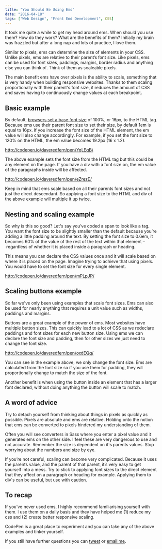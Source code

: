 ```yaml
---
title: "You Should Be Using Ems"
date: "2016-04-18"
tags: ["Web Design", "Front End Development", CSS]
---
```


It took me quite a while to get my head around ems. When should you use them? How do they work? What are the benefits of them? Initially my brain was frazzled but after a long nap and lots of practice, I love them.

Similar to pixels, ems can determine the size of elements in your CSS. Unlike pixels, ems are relative to their parent’s font size. Like pixels, ems can be used for font sizes, paddings, margins, border radius and anything else you can think of. Think of them as scaleable pixels.

The main benefit ems have over pixels is the ability to scale, something that is very handy when building responsive websites. Thanks to them scaling proportionally with their parent's font size, it reduces the amount of CSS and saves having to continuously change values at each breakpoint.

## Basic example

By default, [browsers set a base font size](https://developer.mozilla.org/en/docs/Web/CSS/font-size) of 100%, or 16px, to the HTML tag. Because ems use their parent font size to set their size, by default 1em is equal to 16px. If you increase the font size of the HTML element, the em value will also change accordingly. For example, if you set the font size to 120% on the HTML, the em value becomes 19.2px (16 x 1.2).

http://codepen.io/daveredfern/pen/YqLEqB/

The above example sets the font size from the HTML tag but this could be any element on the page. If you have a div with a font size on, the em value of the paragraphs inside will be affected.

http://codepen.io/daveredfern/pen/eZrezE/

Keep in mind that ems scale based on all their parents font sizes and not just the direct descendant. So applying a font size to the HTML and div of the above example will multiple it up twice.

## Nesting and scaling example

So why is this so good? Let's say you’ve coded a span to look like a tag. You want the font size to be slightly smaller than the default because you’re adding a little padding around the text. By setting the font size to 0.6em, it becomes 60% of the value of the rest of the text within that element – regardless of whether it is placed inside a paragraph or heading.

This means you can declare the CSS values once and it will scale based on where it is placed on the page. Imagine trying to achieve that using pixels. You would have to set the font size for every single element.

http://codepen.io/daveredfern/pen/mPLpJP/

## Scaling buttons example

So far we've only been using examples that scale font sizes. Ems can also be used for nearly anything that requires a unit value such as widths, paddings and margins.

Buttons are a great example of the power of ems. Most websites have multiple button sizes. This can quickly lead to a lot of CSS as we redeclare paddings and font sizes for each new button size. Using ems we can declare the font size and padding, then for other sizes we just need to change the font size.

http://codepen.io/daveredfern/pen/oxdEQq/

You can see in the example above, we only change the font size. Ems are calculated from the font size so if you use them for padding, they will proportionally change to match the size of the font.

Another benefit is when using the button inside an element that has a larger font declared, without doing anything the button will scale to match.

## A word of advice

Try to detach yourself from thinking about things in pixels as quickly as possible. Pixels are absolute and ems are relative. Holding onto the notion that ems can be converted to pixels hindered my understanding of them.

Often you will see converters in Sass where you enter a pixel value and it generates ems on the other side. I feel these are very dangerous to use and not accurate. Remember the size is dependent on it's parents values. Stop worrying about the numbers and size by eye.

If you’re not careful, scaling can become very complicated. Because it uses the parents value, and the parent of that parent, it’s very easy to get yourself into a mess. Try to stick to applying font sizes to the direct element that they affect on a paragraph or heading for example. Applying them to div's can be useful, but use with caution.

## To recap

If you’ve never used ems, I highly recommend familiarising yourself with them. I use them on a daily basis and they have helped me (1) reduce my css and (2) create better responsive scaling.

CodePen is a great place to experiment and you can take any of the above examples and tinker yourself.

If you still have further questions you can [tweet](http://twitter.com/daveredfern) or [email me](/contact/).
